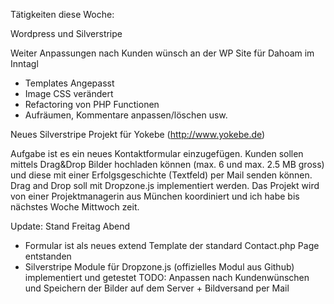 Tätigkeiten diese Woche:

Wordpress und Silverstripe

Weiter Anpassungen nach Kunden wünsch an der WP Site für Dahoam im Inntagl
  - Templates Angepasst
  - Image CSS verändert
  - Refactoring von PHP Functionen
  - Aufräumen, Kommentare anpassen/löschen usw.

Neues Silverstripe Projekt für Yokebe (http://www.yokebe.de)

Aufgabe ist es ein neues Kontaktformular einzugefügen. Kunden sollen mittels Drag&Drop Bilder hochladen können (max. 6 und max. 2.5 MB gross)
und diese mit einer Erfolgsgeschichte (Textfeld) per Mail senden können.
Drag and Drop soll mit Dropzone.js implementiert werden. Das Projekt wird von einer Projektmanagerin aus München koordiniert und ich habe bis nächstes Woche Mittwoch zeit.

Update: Stand Freitag Abend
  - Formular ist als neues extend Template der standard Contact.php Page entstanden
  - Silverstripe Module für Dropzone.js (offizielles Modul aus Github) implementiert und getestet
  TODO: Anpassen nach Kundenwünschen und Speichern der Bilder auf dem Server + Bildversand per Mail
